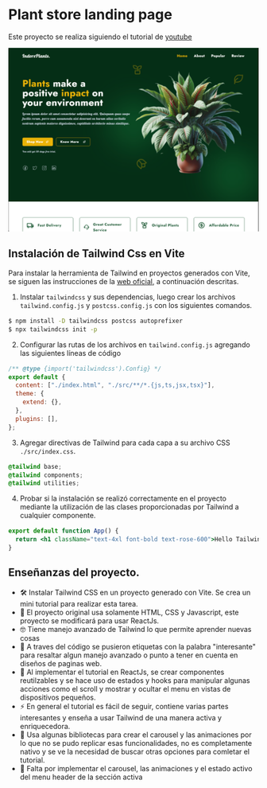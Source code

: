 # Plant store landing page

Este proyecto se realiza siguiendo el tutorial de [youtube](https://www.youtube.com/watch?v=zKguO4oaAGs)

![Preview](assets/plant-landing-page.png)

## Instalación de Tailwind Css en Vite

Para instalar la herramienta de Tailwind en proyectos generados con Vite, se siguen las instrucciones de la [web oficial](https://tailwindcss.com/docs/guides/vite), a continuación descritas.

1. Instalar `tailwindcss` y sus dependencias, luego crear los archivos `tailwind.config.js` y `postcss.config.js` con los siguientes comandos.

```bash
$ npm install -D tailwindcss postcss autoprefixer
$ npx tailwindcss init -p
```

2. Configurar las rutas de los archivos en `tailwind.config.js` agregando las siguientes líneas de código

```js
/** @type {import('tailwindcss').Config} */
export default {
  content: ["./index.html", "./src/**/*.{js,ts,jsx,tsx}"],
  theme: {
    extend: {},
  },
  plugins: [],
};
```

3. Agregar directivas de Tailwind para cada capa a su archivo CSS `./src/index.css`.

```CSS
@tailwind base;
@tailwind components;
@tailwind utilities;
```

4. Probar si la instalación se realizó correctamente en el proyecto mediante la utilización de las clases proporcionadas por Tailwind a cualquier componente.

```jsx
export default function App() {
  return <h1 className="text-4xl font-bold text-rose-600">Hello Tailwind CSS !!!</h1>;
}
```

## Enseñanzas del proyecto.

- 🛠 Instalar Tailwind CSS en un proyecto generado con Vite. Se crea un mini tutorial para realizar esta tarea.
- 💪 El proyecto original usa solamente HTML, CSS y Javascript, este proyecto se modificará para usar ReactJs.
- 🤓 Tiene manejo avanzado de Tailwind lo que permite aprender nuevas cosas
- 🧐 A traves del código se pusieron etiquetas con la palabra "interesante" para resaltar algun manejo avanzado o punto a tener en cuenta en diseños de paginas web.
- 💪 Al implementar el tutorial en ReactJs, se crear componentes reutilzables y se hace uso de estados y hooks para manipular algunas acciones como el scroll y mostrar y ocultar el menu en vistas de dispositivos pequeños.
- ⚡ En general el tutorial es fácil de seguir, contiene varias partes interesantes y enseña a usar Tailwind de una manera activa y enriquecedora.
- 💢 Usa algunas bibliotecas para crear el carousel y las animaciones por lo que no se pudo replicar esas funcionalidades, no es completamente nativo y se ve la necesidad de buscar otras opciones para comletar el tutorial.
- 👻 Falta por implementar el carousel, las animaciones y el estado activo del menu header de la sección activa
